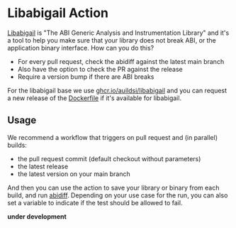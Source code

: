 # Libabigail Action

[Libabigail](https://sourceware.org/libabigail/) is "The ABI Generic Analysis and Instrumentation Library"
and it's a tool to help you make sure that your library does not break ABI, or the application
binary interface. How can you do this?

 - For every pull request, check the abidiff against the latest main branch
 - Also have the option to check the PR against the release
 - Require a version bump if there are ABI breaks
 
 
For the libabigail base we use [ghcr.io/auildsi/libabigail](https://github.com/buildsi/build-abi-containers/pkgs/container/libabigail)
 and you can request a new release of the [Dockerfile](https://github.com/buildsi/build-abi-containers/blob/main/docker/libabigail/Dockerfile)
 if it's available for libabigail.
 
## Usage

We recommend a workflow that triggers on pull request and (in parallel) builds:

 - the pull request commit (default checkout without parameters)
 - the latest release
 - the latest version on your main branch
 
And then you can use the action to save your library or binary from each build, and run [abidiff](https://sourceware.org/libabigail/manual/abidiff.html).
Depending on your use case for the run, you can also set a variable to indicate if
the test should be allowed to fail.

**under development** 
